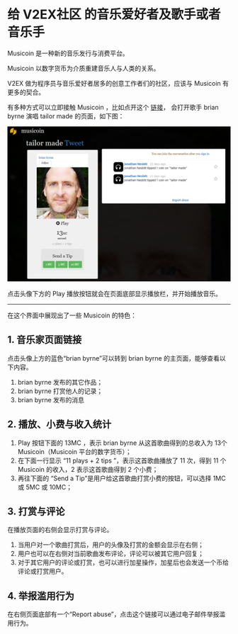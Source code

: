 # 给 V2EX社区 的音乐爱好者及歌手或者音乐手

Musicoin 是一种新的音乐发行与消费平台。

Musicoin 以数字货币为介质重建音乐人与人类的关系。

V2EX 做为程序员与音乐爱好者居多的创意工作者们的社区，应该与 Musicoin 有更多的契合。

有多种方式可以立即接触 Musicoin ，比如点开这个 [链接](https://musicoin.org/nav/track/0xcf60eca8427105342723556f3cbd42c639b18c72)， 会打开歌手 brian byrne 演唱 tailor made 的页面，如下图：

![](img/jm10.PNG)

点击头像下方的 Play 播放按钮就会在页面底部显示播放栏，并开始播放音乐。

---

在这个界面中展现出了一些 Musicoin 的特色：

## 1. 音乐家页面链接

点击头像上方的蓝色“brian byrne”可以转到 brian byrne 的主页面，能够查看以下内容。

1. brian byrne 发布的其它作品；
2. brian byrne 打赏他人的记录；
3. brian byrne 发布的消息

## 2. 播放、小费与收入统计

1. Play 按钮下面的 13MC ，表示 brian byrne 从这首歌曲得到的总收入为 13个 Musicoin（Musicoin 平台的数字货币）；
2. 在下面一行显示 “11 plays + 2 tips ”，表示这首歌曲播放了 11 次，得到 11 个 Musicoin 的收入，2 表示这首歌曲得到 2 个小费；
3. 再往下面的 “Send a Tip”是用户给这首歌曲打赏小费的按钮，可以选择 1MC  或 5MC 或 10MC；

## 3. 打赏与评论

在播放页面的右侧会显示打赏与评论。

1. 当用户对一个歌曲打赏后，用户的头像及打赏的金额会显示在右侧；
2. 用户也可以在右侧对当前歌曲发布评论，评论可以被其它用户回复；
3. 对于其它用户的评论或打赏，也可以进行加星操作，加星后也会发送一个币给评论或打赏用户。

## 4. 举报滥用行为

在右侧页面底部有一个“Report abuse”，点击这个链接可以通过电子邮件举报滥用行为。


